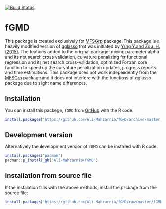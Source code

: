 [![Build Status](https://travis-ci.com/Ali-Mahzarnia/fGMD.svg?branch=master)](https://travis-ci.com/Ali-Mahzarnia/fGMD)

# fGMD

This package is created exclusively for [MFSGrp](https://github.com/Ali-Mahzarnia/MFSGrp) package. This package is a heavily modified version of [gglasso](https://github.com/cran/gglasso) that was initiated by [Yang Y.and Zou, H. (2015)](http://users.stat.umn.edu/~zouxx019/Papers/gglasso-paper.pdf). The features added to the original package: mixing parameter alpha and its net search cross validation, curvature penalizing for functional regression and its net search cross-validation, optimized Fortran core function to speed up the curvature penalization updates, progress reports and time estimations. This package does not work independently from the [MFSGrp](https://github.com/Ali-Mahzarnia/MFSGrp) package and it does not interfere with the functions of gglasso package due to slight name differences.

## Installation
You can install this packege, `fGMD` from [GitHub](https://github.com/Ali-Mahzarnia/fGMD) with the R code:
``` R
install.packages("https://github.com/Ali-Mahzarnia/fGMD/archive/master.tar.gz", repos = NULL, type="source")
```
## Development version
Alternatively the development version of `fGMD` can be installed with R code:
``` R
install.packages("pacman")
pacman::p_install_gh("Ali-Mahzarnia/fGMD")
```
## Installation from source file
If the instalation fails with the above methods, install the package from the source file:
``` R
install.packages("https://github.com/Ali-Mahzarnia/fGMD/raw/master/fGMD_1.0.tar.gz",  repos = NULL, type="source")
```
